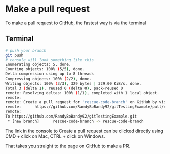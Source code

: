 # Make a pull request

To make a pull request to GitHub, the fastest way is via the terminal

## Terminal

```bash
# push your branch
git push
# console will look something like this
Enumerating objects: 5, done.
Counting objects: 100% (5/5), done.
Delta compression using up to 8 threads
Compressing objects: 100% (2/2), done.
Writing objects: 100% (3/3), 329 bytes | 329.00 KiB/s, done.
Total 3 (delta 1), reused 0 (delta 0), pack-reused 0
remote: Resolving deltas: 100% (1/1), completed with 1 local object.
remote: 
remote: Create a pull request for 'rescue-code-branch' on GitHub by visiting:
remote:      https://github.com/RandyBoBandy92/gitTestingExample/pull/new/rescue-code-branch
remote: 
To https://github.com/RandyBoBandy92/gitTestingExample.git
 * [new branch]      rescue-code-branch -> rescue-code-branch
```

The link in the console to Create a pull request can be clicked directly using CMD + click on Mac, CTRL + click on Windows.

That takes you straight to the page on GitHub to make a PR. 
